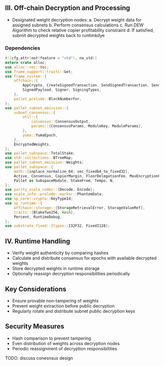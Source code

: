 
## III. Off-chain Decryption and Processing
- Designated weight decryption nodes:
  a. Decrypt weight data for assigned subnets
  b. Perform consensus calculations
  c. Run DEW Algorithm to check relative copier profitability constraint
  d. If satisfied, submit decrypted weights back to runtimkdye

### Dependencies

```rs
#![cfg_attr(not(feature = "std"), no_std)]
extern crate alloc;
use alloc::vec::Vec;
use frame_support::traits::Get;
use frame_system::{
    offchain::{
        AppCrypto, CreateSignedTransaction, SendSignedTransaction, SendUnsignedTransaction,
        SignedPayload, Signer, SigningTypes,
    },
    pallet_prelude::BlockNumberFor,
};
use pallet_subnet_emission::{
    subnet_consensus::{
        util::{
            consensus::ConsensusOutput,
            params::{ConsensusParams, ModuleKey, ModuleParams},
        },
        yuma::YumaEpoch,
    },
    EncryptedWeights,
};
use pallet_subspace::TotalStake;
use std::collections::BTreeMap;
use pallet_subnet_emission::Weights;
use pallet_subspace::{
    math::{inplace_normalize_64, vec_fixed64_to_fixed32},
    Active, Consensus, CopierMargin, FloorDelegationFee, MaxEncryptionPeriod,
    Pallet as SubspaceModule, StakeFrom, Tempo, N,
};
use parity_scale_codec::{Decode, Encode};
use scale_info::prelude::marker::PhantomData;
use sp_core::crypto::KeyTypeId;
use sp_runtime::{
    offchain::storage::{StorageRetrievalError, StorageValueRef},
    traits::{BlakeTwo256, Hash},
    Percent, RuntimeDebug,
};
use substrate_fixed::{types::I32F32, FixedI128};
```


## IV. Runtime Handling
- Verify weight authenticity by comparing hashes
- Calculate and distribute consensus for epochs with available decrypted weights
- Store decrypted weights in runtime storage
- Optionally reassign decryption responsibilities periodically

## Key Considerations
- Ensure provable non-tampering of weights
- Prevent weight extraction before public decryption
- Regularly rotate and distribute subnet public decryption keys

## Security Measures
- Hash comparison to prevent tampering
- Even distribution of weights across decryption nodes
- Periodic reassignment of decryption responsibilities


TODO:
discuss conesnsus design
